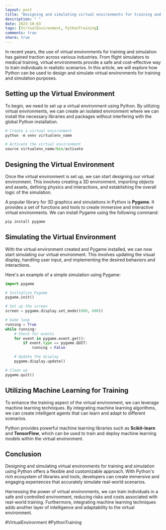 ```yaml
---
layout: post
title: "Designing and simulating virtual environments for training and simulation using Python"
description: " "
date: 2023-10-03
tags: [VirtualEnvironment, PythonTraining]
comments: true
share: true
---
```


In recent years, the use of virtual environments for training and simulation has gained traction across various industries. From flight simulators to medical training, virtual environments provide a safe and cost-effective way to train individuals in realistic scenarios. In this article, we will explore how Python can be used to design and simulate virtual environments for training and simulation purposes.

## Setting up the Virtual Environment

To begin, we need to set up a virtual environment using Python. By utilizing virtual environments, we can create an isolated environment where we can install the necessary libraries and packages without interfering with the global Python installation.

```python
# Create a virtual environment
python -m venv virtualenv_name

# Activate the virtual environment
source virtualenv_name/bin/activate
```

## Designing the Virtual Environment

Once the virtual environment is set up, we can start designing our virtual environment. This involves creating a 3D environment, importing objects and assets, defining physics and interactions, and establishing the overall logic of the simulation.

A popular library for 3D graphics and simulations in Python is **Pygame**. It provides a set of functions and tools to create immersive and interactive virtual environments. We can install Pygame using the following command:

```python
pip install pygame
```

## Simulating the Virtual Environment

With the virtual environment created and Pygame installed, we can now start simulating our virtual environment. This involves updating the visual display, handling user input, and implementing the desired behaviors and interactions.

Here's an example of a simple simulation using Pygame:

```python
import pygame

# Initialize Pygame
pygame.init()

# Set up the screen
screen = pygame.display.set_mode((800, 600))

# Game loop
running = True
while running:
    # Check for events
    for event in pygame.event.get():
        if event.type == pygame.QUIT:
            running = False

    # Update the display
    pygame.display.update()

# Clean up
pygame.quit()
```

## Utilizing Machine Learning for Training

To enhance the training aspect of the virtual environment, we can leverage machine learning techniques. By integrating machine learning algorithms, we can create intelligent agents that can learn and adapt to different scenarios.

Python provides powerful machine learning libraries such as **Scikit-learn** and **TensorFlow**, which can be used to train and deploy machine learning models within the virtual environment.

## Conclusion

Designing and simulating virtual environments for training and simulation using Python offers a flexible and customizable approach. With Python's rich ecosystem of libraries and tools, developers can create immersive and engaging experiences that accurately simulate real-world scenarios.

Harnessing the power of virtual environments, we can train individuals in a safe and controlled environment, reducing risks and costs associated with real-world training. Furthermore, integrating machine learning techniques adds another layer of intelligence and adaptability to the virtual environment.

#VirtualEnvironment #PythonTraining